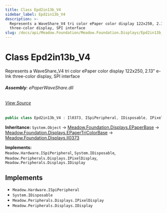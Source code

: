 ```yaml
---
title: Class Epd2in13b_V4
sidebar_label: Epd2in13b_V4
description: >-
  Represents a WaveShare_V4 tri color ePaper color display 122x250, 2.13" e-Ink
  three-color display, SPI interface
slug: /docs/api/Meadow.Foundation/Meadow.Foundation.Displays/Epd2in13b_V4
---
```

# Class Epd2in13b_V4
Represents a WaveShare_V4 tri color ePaper color display
122x250, 2.13" e-Ink three-color display, SPI interface

###### **Assembly**: ePaperWaveShare.dll
###### [View Source](https://github.com/WildernessLabs/Meadow.Foundation.git/blob/develop/Source/Meadow.Foundation.Peripherals/Displays.ePaperWaveShare/Driver/Drivers/Epd2in13b_V4.cs#L9)
```csharp title="Declaration"
public class Epd2in13b_V4 : Il0373, ISpiPeripheral, IDisposable, IPixelDisplay, IDisplay
```
**Inheritance:** `System.Object` -> [Meadow.Foundation.Displays.EPaperBase](../Meadow.Foundation.Displays/EPaperBase) -> [Meadow.Foundation.Displays.EPaperTriColorBase](../Meadow.Foundation.Displays/EPaperTriColorBase) -> [Meadow.Foundation.Displays.Il0373](../Meadow.Foundation.Displays/Il0373)

**Implements:**  
`Meadow.Hardware.ISpiPeripheral`, `System.IDisposable`, `Meadow.Peripherals.Displays.IPixelDisplay`, `Meadow.Peripherals.Displays.IDisplay`


## Implements

* `Meadow.Hardware.ISpiPeripheral`
* `System.IDisposable`
* `Meadow.Peripherals.Displays.IPixelDisplay`
* `Meadow.Peripherals.Displays.IDisplay`
